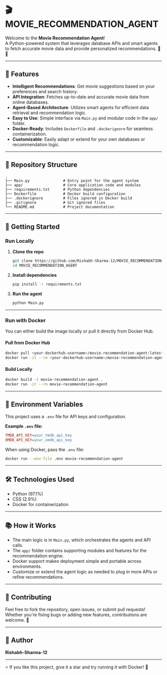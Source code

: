 # 🎬 MOVIE_RECOMMENDATION_AGENT

Welcome to the **Movie Recommendation Agent**!  
A Python-powered system that leverages database APIs and smart agents to fetch accurate movie data and provide personalized recommendations. 🍿🤖

---

## 🚀 Features

- **Intelligent Recommendations**: Get movie suggestions based on your preferences and search history.
- **API Integration**: Fetches up-to-date and accurate movie data from online databases.
- **Agent-Based Architecture**: Utilizes smart agents for efficient data retrieval and recommendation logic.
- **Easy to Use**: Simple interface via `Main.py` and modular code in the `app/` folder.
- **Docker-Ready**: Includes `Dockerfile` and `.dockerignore` for seamless containerization.
- **Customizable**: Easily adapt or extend for your own databases or recommendation logic.

---

## 📁 Repository Structure

```
.
├── Main.py               # Entry point for the agent system
├── app/                  # Core application code and modules
├── requirements.txt      # Python dependencies
├── Dockerfile            # Docker build configuration
├── .dockerignore         # Files ignored in Docker build
├── .gitignore            # Git ignored files
└── README.md             # Project documentation
```

---

## 🏁 Getting Started

### **Run Locally**

1. **Clone the repo**
   ```bash
   git clone https://github.com/Rishabh-Sharma-12/MOVIE_RECOMMENDATION_AGENT.git
   cd MOVIE_RECOMMENDATION_AGENT
   ```

2. **Install dependencies**
   ```bash
   pip install -r requirements.txt
   ```

3. **Run the agent**
   ```bash
   python Main.py
   ```

---

### **Run with Docker**

You can either build the image locally or pull it directly from Docker Hub.

#### **Pull from Docker Hub**
```bash
docker pull <your-dockerhub-username>/movie-recommendation-agent:latest
docker run -it --rm <your-dockerhub-username>/movie-recommendation-agent
```

#### **Build Locally**
```bash
docker build -t movie-recommendation-agent .
docker run -it --rm movie-recommendation-agent
```

---

## 🔑 Environment Variables

This project uses a `.env` file for API keys and configuration.

**Example `.env` file:**
```ini
TMDB_API_KEY=your_tmdb_api_key
OMDB_API_KEY=your_omdb_api_key
```

When using Docker, pass the `.env` file:
```bash
docker run --env-file .env movie-recommendation-agent
```

---

## 🛠️ Technologies Used

- Python (97.1%)
- CSS (2.9%)
- Docker for containerization

---

## 📚 How it Works

- The main logic is in `Main.py`, which orchestrates the agents and API calls.
- The `app/` folder contains supporting modules and features for the recommendation engine.
- Docker support makes deployment simple and portable across environments.
- Customize or extend the agent logic as needed to plug in more APIs or refine recommendations.

---

## 🤝 Contributing

Feel free to fork the repository, open issues, or submit pull requests!  
Whether you're fixing bugs or adding new features, contributions are welcome. 🙌

---

## 👤 Author

**Rishabh-Sharma-12**

---

⭐️ If you like this project, give it a star and try running it with Docker! 🚢

